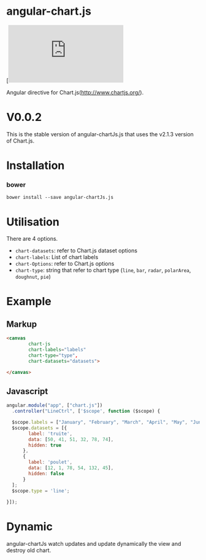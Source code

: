 # angular-chart.js

[![Bower version](https://github.com/liollury/angular-chartJs/blob/master/chart.directive.js)

Angular directive for Chart.js(http://www.chartjs.org/). 


# V0.0.2

This is the stable version of angular-chartJs.js that uses the v2.1.3 version of Chart.js.
# Installation

### bower

    bower install --save angular-chartJs.js


# Utilisation

There are 4 options.

- `chart-datasets`: refer to Chart.js dataset options
-  `chart-labels`: List of chart labels
-  `chart-Options`: refer to Chart.js options
-  `chart-type`: string that refer to chart type (`line`, `bar`, `radar`, `polarArea`, `doughnut`, `pie`)

# Example

## Markup

```html
<canvas
        chart-js
        chart-labels="labels"
        chart-type="type",
        chart-datasets="datasets">

</canvas>
```

## Javascript

```javascript
angular.module("app", ["chart.js"])
  .controller("LineCtrl", ['$scope', function ($scope) {

  $scope.labels = ["January", "February", "March", "April", "May", "June"];
  $scope.datasets = [{
	    label: 'truite',
		data: [50, 41, 51, 32, 78, 74],
	    hidden: true
	  },
	  {
		label: 'poulet',
		data: [12, 1, 78, 54, 132, 45],
	    hidden: false
	  }
  ];
  $scope.type = 'line';
  
}]);
```


# Dynamic

angular-chartJs watch updates and update dynamically the view and destroy old chart.
